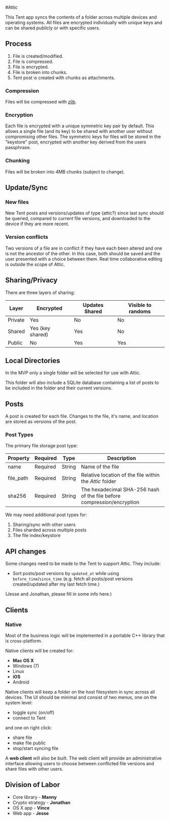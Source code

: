 #Attic

This Tent app syncs the contents of a folder across multiple devices and operating systems. All files are encrypted individually with unique keys and can be shared publicly or with specific users. 

## Process

1. File is created/modified.
2. File is compressed.
3. File is encrypted.
4. File is broken into chunks.
5. Tent post is created with chunks as attachments.

### Compression

Files will be compressed with [zlib](http://zlib.net/).

### Encryption

Each file is encrypted with a unique symmetric key pair by default. This allows a single file (and its key) to be shared with another user without compromising other files. The symmetric keys for files will be stored in the "keystore" post, encrypted with another key derived from the users passphrase.

### Chunking

Files will be broken into 4MB chunks (subject to change).

## Update/Sync
### New files

New Tent posts and versions/updates of type (attic?) since last sync should be queried, compared to current file versions, and downloaded to the device if they are more recent.

### Version conflicts

Two versions of a file are in conflict if they have each been altered and one is not the ancestor of the other. In this case, both should be saved and the user presented with a choice between them. Real time collaborative editing is outside the scope of Attic.

## Sharing/Privacy

There are three layers of sharing:

Layer | Encrypted | Updates Shared | Visible to randoms
------------ | ------------- | ------------ | ------------
Private | Yes | No | No
Shared | Yes (key shared) | Yes | No
Public | No | Yes | Yes

## Local Directories
In the MVP only a single folder will be selected for use with Attic.

This folder will also include a SQLite database containing a list of posts to be included in the folder and their current versions.

## Posts

A post is created for each file. Changes to the file, it's name, and location are stored as versions of the post.

### Post Types

The primary file storage post type:

Property | Required | Type | Description
------------ | ------------- | ------------ | ----------
name | Required  | String | Name of the file
file_path | Required  | String | Relative location of the file within the *Attic* folder
sha256 | Required | String | The hexadecimal SHA-256 hash of the file before compression/encryption

We may need additional post types for:

1. Sharing/sync with other users
2. Files sharded across multiple posts
3. The file index/keystore

## API changes

Some changes need to be made to the Tent to support Attic. They include:

- Sort posts/post versions by `updated_at` while using `before_time`/`since_time` (e.g. fetch all posts/post versions created/updated after my last fetch time.)

(Jesse and Jonathan, please fill in some info here.)

## Clients

### Native

Most of the business logic will be implemented in a portable C++ library that is cross-platform.

Native clients will be created for:

 - **Mac OS X**
 - Windows (7)
 - Linux
 - **iOS**
 - Android
 
Native clients will keep a folder on the host filesystem in sync across all devices. The UI should be minimal and consist of two menus, one on the system level:

 - toggle sync (on/off)
 - connect to Tent

and one on right click:

 - share file
 - make file public
 - stop/start syncing file
 
A **web client** will also be built. The web client will provide an administrative interface allowing users to choose between conflicted file versions and share files with other users.


## Division of Labor

 - Core library - **Manny**
 - Crypto strategy - **Jonathan**
 - OS X app - **Vince**
 - Web app - **Jesse**
